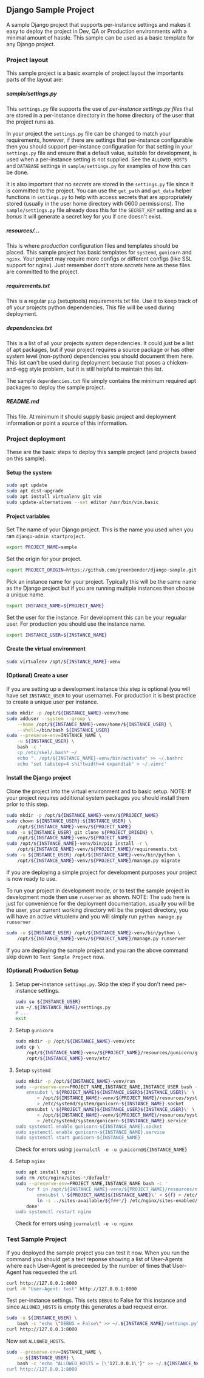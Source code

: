 ## Django Sample Project ##

A sample Django project that supports per-instance settings and makes it easy
to deploy the project in Dev, QA or Production environments with a minimal
amount of hassle. This sample can be used as a basic template for any Django
project.


### Project layout ###

This sample project is a basic example of project layout the importants parts
of the layout are:

##### sample/settings.py #####

This `settings.py` file supports the use of *per-instance settings.py files* that
are stored in a per-instance directory in the home directory of the user that
the project runs as.

In your project the `settings.py` file can be changed to match your
requirements, however, if there are settings that per-instance configurable
then you should support per-instance configuration for that setting in your
`settings.py` file and ensure that a default value, suitable for development,
is used when a per-instance setting is not supplied. See the `ALLOWED_HOSTS`
and `DATABASE` settings in `sample/settings.py` for examples of how this can be
done.

It is also important that no *secrets* are stored in the `settings.py` file
since it is committed to the project. You can use the `get_path` and `get_data`
helper functions in `settings.py` to help with access secrets that are
appropriately stored (usually in the user home directory with 0600
permissions). The `sample/settings.py` file already does this for the
`SECRET_KEY` setting and as a *bonus* it will generate a secret key for you if
one doesn't exist.

##### resources/... #####

This is where *production* configuration files and templates should be placed.
This sample project has basic templates for `systemd`, `gunicorn` and `nginx`.
Your project may require more configs or different configs (like SSL support
for nginx). Just remember dont't store *secrets* here as these files are
committed to the project.

##### requirements.txt #####

This is a regular `pip` (setuptools) requirements.txt file. Use it to keep
track of *all* your projects python dependencies. This file will be used during
deployment.

##### dependencies.txt #####

This is a list of all your projects *system* dependencies. It could just be a
list of apt packages, but if your project requires a source package or has
other system level (non-python) dependencies you should document them here.
This list can't be used during deployment because that poses a chicken-and-egg
style problem, but it is still helpful to maintain this list.

The sample `dependencies.txt` file simply contains the minimum required apt
packages to deploy the sample project.

##### README.md  #####

This file. At minimum it should supply basic project and deployment information
or point a source of this information.


### Project deployment ###

These are the basic steps to deploy this sample project (and projects based on
this sample).


#### Setup the system ####

```bash
sudo apt update
sudo apt dist-upgrade
sudo apt install virtualenv git vim
sudo update-alternatives --set editor /usr/bin/vim.basic
```

#### Project variables ####

Set The name of your Django project. This is the name you used when you ran
`django-admin startproject`.

```bash
export PROJECT_NAME=sample
```

Set the origin for your project.

```bash
export PROJECT_ORIGIN=https://github.com/greenbender/django-sample.git
```

Pick an instance name for your project. Typically this will be the same name as
the Django project but if you are running multiple instances then choose a
unique name.

```bash
export INSTANCE_NAME=${PROJECT_NAME}
```

Set the user for the instance. For development this can be your regualar
user. For production you should use the instance name.

```bash
export INSTANCE_USER=${INSTANCE_NAME}
```

#### Create the virtual environment ####

```bash
sudo virtualenv /opt/${INSTANCE_NAME}-venv
```

#### (Optional) Create a user ####

If you are setting up a development instance this step is optional (you will
have set `INSTANCE_USER` to your username). For production it is best practice to
create a unique user per instance.

```bash
sudo mkdir -p /opt/${INSTANCE_NAME}-venv/home
sudo adduser --system --group \
    --home /opt/${INSTANCE_NAME}-venv/home/${INSTANCE_USER} \
    --shell=/bin/bash ${INSTANCE_USER}
sudo --preserve-env=INSTANCE_NAME \
    -u ${INSTANCE_USER} \
    bash -c '
    cp /etc/skel/.bash* ~/
    echo ". /opt/${INSTANCE_NAME}-venv/bin/activate" >> ~/.bashrc
    echo "set tabstop=4 shiftwidth=4 expandtab" > ~/.vimrc'
```

#### Install the Django project ####

Clone the project into the virtual environment and to basic setup. NOTE: If
your project requires additional system packages you should install them prior
to this step.

```bash
sudo mkdir -p /opt/${INSTANCE_NAME}-venv/${PROJECT_NAME}
sudo chown ${INSTANCE_USER}:${INSTANCE_USER} \
    /opt/${INSTANCE_NAME}-venv/${PROJECT_NAME}
sudo -u ${INSTANCE_USER} git clone ${PROJECT_ORIGIN} \
    /opt/${INSTANCE_NAME}-venv/${PROJECT_NAME}
sudo /opt/${INSTANCE_NAME}-venv/bin/pip install -r \
    /opt/${INSTANCE_NAME}-venv/${PROJECT_NAME}/requirements.txt
sudo -u ${INSTANCE_USER} /opt/${INSTANCE_NAME}-venv/bin/python \
    /opt/${INSTANCE_NAME}-venv/${PROJECT_NAME}/manage.py migrate
```

If you are deploying a simple project for development purposes your project is
now ready to use.

To run your project in development mode, or to test the sample project in
development mode then use `runserver` as shown. NOTE: The `sudo` here is just
for convenience for the deployment documentation, usually you will be the user,
your current working directory will be the project directory, you will have an
active virtualenv and you will simply run `python manage.py runserver`

```bash
sudo -u ${INSTANCE_USER} /opt/${INSTANCE_NAME}-venv/bin/python \
    /opt/${INSTANCE_NAME}-venv/${PROJECT_NAME}/manage.py runserver
```

If you are deploying the sample project and you ran the above command skip down
to `Test Sample Project` now.


#### (Optional) Production Setup ####

1. Setup per-instance `settings.py`. Skip the step if you don't need
per-instance settings.

    ```bash
    sudo su ${INSTANCE_USER}
    vim ~/.${INSTANCE_NAME}/settings.py
    # ...
    exit
    ```

2. Setup `gunicorn`

    ```bash
    sudo mkdir -p /opt/${INSTANCE_NAME}-venv/etc
    sudo cp \
        /opt/${INSTANCE_NAME}-venv/${PROJECT_NAME}/resources/gunicorn/gunicorn.conf.py \
        /opt/${INSTANCE_NAME}-venv/etc/
    ```

3. Setup `systemd`

    ```bash
    sudo mkdir -p /opt/${INSTANCE_NAME}-venv/run
    sudo --preserve-env=PROJECT_NAME,INSTANCE_NAME,INSTANCE_USER bash -c '
        envsubst \'${PROJECT_NAME}${INSTANCE_USER}${INSTANCE_USER}\' \
            < /opt/${INSTANCE_NAME}-venv/${PROJECT_NAME}/resources/systemd/gunicorn.socket \
            > /etc/systemd/system/gunicorn-${INSTANCE_NAME}.socket
        envsubst \'${PROJECT_NAME}${INSTANCE_USER}${INSTANCE_USER}\' \
            < /opt/${INSTANCE_NAME}-venv/${PROJECT_NAME}/resources/systemd/gunicorn.service \
            > /etc/systemd/system/gunicorn-${INSTANCE_NAME}.service'
    sudo systemctl enable gunicorn-${INSTANCE_NAME}.socket
    sudo systemctl enable gunicorn-${INSTANCE_NAME}.service
    sudo systemctl start gunicorn-${INSTANCE_NAME}
    ```

    Check for errors using `journalctl -e -u gunicorn@${INSTANCE_NAME}`
    
4. Setup `nginx`

    ```bash
    sudo apt install nginx
    sudo rm /etc/nginx/sites-*/default*
    sudo --preserve-env=PROJECT_NAME,INSTANCE_NAME bash -c '
        for f in /opt/${INSTANCE_NAME}-venv/${PROJECT_NAME}/resources/nginx/*; do
            envsubst \'${PROJECT_NAME}${INSTANCE_NAME}\' < ${f} > /etc/nginx/sites-available/${f##*/}
            ln -s ../sites-available/${f##*/} /etc/nginx/sites-enabled/${f##*/}
        done'
    sudo systemctl restart nginx
    ```

    Check for errors using `journalctl -e -u nginx`


### Test Sample Project ###

If you deployed the sample project you can test it now. When you run the
command you should get a text reponse showing a list of User-Agents where each
User-Agent is preceeded by the number of times that User-Agent has requested
the url.

```bash
curl http://127.0.0.1:8000
curl -H "User-Agent: test" http://127.0.0.1:8000
```

Test per-instance settings. This sets `DEBUG` to False for this instance and
since `ALLOWED_HOSTS` is empty this generates a bad request error.

```bash
sudo -u ${INSTANCE_USER} \
    bash -c "echo \"DEBUG = False\" >> ~/.${INSTANCE_NAME}/settings.py"
curl http://127.0.0.1:8000
```

Now set `ALLOWED_HOSTS`.

```bash
sudo --preserve-env=INSTANCE_NAME \
    -u ${INSTANCE_USER} \
    bash -c 'echo "ALLOWED_HOSTS = [\'127.0.0.1\']" >> ~/.${INSTANCE_NAME}/settings.py'
curl http://127.0.0.1:8000
```
